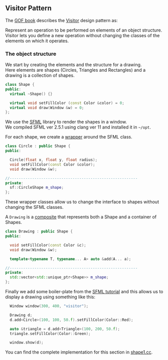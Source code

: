 
## Visitor Pattern

The [GOF book](https://en.wikipedia.org/wiki/Design_Patterns) describes the
[Visitor](https://en.wikipedia.org/wiki/Visitor_pattern) design pattern as:

Represent an operation to be performed on elements of an object structure.  
Visitor lets you define a new operation without changing the classes of the
elements on which it operates.




### The object structure

We start by creating the elements and the structure for a drawing.  
Here elements are shapes (Circles, Triangles and Rectangles) and a drawing is a
collection of shapes.

```C++
class Shape {
public:
  virtual ~Shape() {}

  virtual void setFillColor (const Color &color) = 0;
  virtual void draw(Window &w) = 0;
};
```

We use the [SFML](https://www.sfml-dev.org/index.php) library to render the
shapes in a window.  
We compiled SFML ver 2.5.1 using clang ver 11 and installed it in `~/opt`.

For each shape, we create a
[wrapper](https://en.wikipedia.org/wiki/Adapter_pattern) around the SFML class.

```C++
class Circle : public Shape {
public:

  Circle(float x, float y, float radius);
  void setFillColor(const Color &color);
  void draw(Window &w);

//---------------------------------------------------------
private:
  sf::CircleShape m_shape;
};
```


These wrapper classes allow us to change the interface to shapes without
changing the SFML classes.

A `Drawing` is a [composite](https://en.wikipedia.org/wiki/Composite_pattern)
that represents both a Shape and a container of Shapes.
```C++
class Drawing : public Shape {
public:

  void setFillColor(const Color &c);
  void draw(Window &w);

  template<typename T, typename... A> auto &add(A... a);

//---------------------------------------------------------
private:
  std::vector<std::unique_ptr<Shape>> m_shape;
};
```

Finally we add some boiler-plate from the
[SFML tutorial](https://www.sfml-dev.org/tutorials/2.5/start-linux.php) and
this allows us to display a drawing using something like this:

```C++
  Window window(300, 400, "visitor");

  Drawing d;
  d.add<Circle>(100, 100, 50.f).setFillColor(Color::Red);

  auto &triangle = d.add<Triangle>(100, 200, 50.f);
  triangle.setFillColor(Color::Green);

  window.show(d);
```

You can find the complete implementation for this section in
[shape1.cc](./shape1.cc).  

